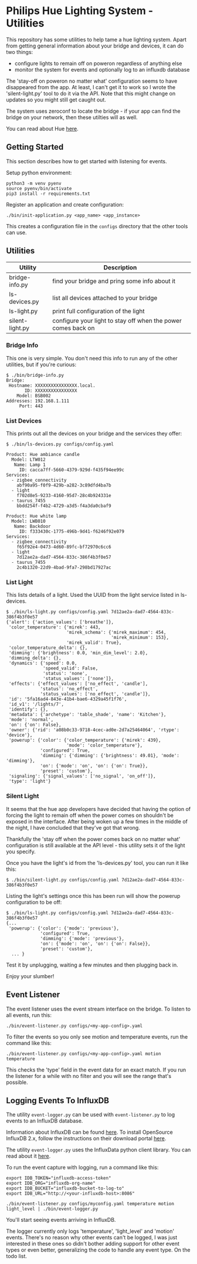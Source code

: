# Philips Hue Lighting System - Utilities

This repository has some utilities to help tame a hue lighting system. Apart from getting general information
about your bridge and devices, it can do two things:

* configure lights to remain off on poweron regardless of anything else
* monitor the system for events and optionally log to an influxdb database

The 'stay-off on poweron no matter what' configuration seems to have disappeared from the app. At least, I can't get it to
work so I wrote the 'silent-light.py' tool to do it via the API. Note that this might change on updates so you might
still get caught out.

The system uses zeroconf to locate the bridge - if your app can find the bridge on your network, then these
utilties will as well.

You can read about Hue [here](https://www.philips-hue.com/).

## Getting Started

This section describes how to get started with listening for events.

Setup python environment:

    python3 -m venv pyenv
    source pyenv/bin/activate
    pip3 install -r requirements.txt

Register an application and create configuration:

    ./bin/init-application.py <app_name> <app_instance>

This creates a configuration file in the `configs` directory that the other tools can use.

## Utilities

| Utility         | Description                                                   |
| --------------- | ------------------------------------------------------------- |
| bridge-info.py  | find your bridge and pring some info about it                 |
| ls-devices.py   | list all devices attached to your bridge                      |
| ls-light.py     | print full configuration of the light                         |
| silent-light.py | configure your light to stay off when the power comes back on |

### Bridge Info

This one is very simple. You don't need this info to run any of the other utilities, but if you're curious:

    $ ./bin/bridge-info.py 
    Bridge:
     Hostname: XXXXXXXXXXXXXXXX.local.
           ID: XXXXXXXXXXXXXXXX
        Model: BSB002
    Addresses: 192.168.1.111
         Port: 443


### List Devices

This prints out all the devices on your bridge and the services they offer:

    $ ./bin/ls-devices.py configs/config.yaml 
    
    Product: Hue ambiance candle
      Model: LTW012
       Name: Lamp 1
         ID: cacca7ff-5660-4379-929d-f435f94ee99c
    Services:
      - zigbee_connectivity
        abf90a95-f0f9-429b-a282-3c89dfd4ba7b
      - light
        f702d8e5-9233-4160-95d7-28c4b924331e
      - taurus_7455
        bbdd254f-f4b2-4729-a3d5-f4a3da0cbaf9
        
    Product: Hue white lamp
      Model: LWB010
       Name: Backdoor
         ID: f333430c-1775-496b-9d41-f6246f92e079
    Services:
      - zigbee_connectivity
        f65f92e4-0473-4d60-89fc-bf72970c6cc6
      - light
        7d12ae2a-dad7-4564-833c-386f4b3f0e57
      - taurus_7455
        2c4b1320-22d9-4bad-9fa7-298bd17927ac
        


### List Light

This lists details of a light. Used the UUID from the light service listed in ls-devices.

    $ ./bin/ls-light.py configs/config.yaml 7d12ae2a-dad7-4564-833c-386f4b3f0e57
    {'alert': {'action_values': ['breathe']},
     'color_temperature': {'mirek': 443,
                           'mirek_schema': {'mirek_maximum': 454,
                                            'mirek_minimum': 153},
                           'mirek_valid': True},
     'color_temperature_delta': {},
     'dimming': {'brightness': 0.0, 'min_dim_level': 2.0},
     'dimming_delta': {},
     'dynamics': {'speed': 0.0,
                  'speed_valid': False,
                  'status': 'none',
                  'status_values': ['none']},
     'effects': {'effect_values': ['no_effect', 'candle'],
                 'status': 'no_effect',
                 'status_values': ['no_effect', 'candle']},
     'id': '5fa16ad4-843e-41b4-bae6-4329a45f1f76',
     'id_v1': '/lights/7',
     'identify': {},
     'metadata': {'archetype': 'table_shade', 'name': 'Kitchen'},
     'mode': 'normal',
     'on': {'on': False},
     'owner': {'rid': 'a08b0c33-9718-4cec-ad0e-2d7a25464064', 'rtype': 'device'},
     'powerup': {'color': {'color_temperature': {'mirek': 439},
                           'mode': 'color_temperature'},
                 'configured': True,
                 'dimming': {'dimming': {'brightness': 49.01}, 'mode': 'dimming'},
                 'on': {'mode': 'on', 'on': {'on': True}},
                 'preset': 'custom'},
     'signaling': {'signal_values': ['no_signal', 'on_off']},
     'type': 'light'}


### Silent Light

It seems that the hue app developers have decided that having the option of forcing the light to remain off
when the power comes on shouldn't be exposed in the interface. After being woken up a few times in the middle of
the night, I have concluded that they've got that wrong. 

Thankfully the 'stay off when the power comes back on no matter what' configuration is still available at the API level - this 
utility sets it of the light you specify.

Once you have the light's id from the 'ls-devices.py' tool, you can run it like this:

    $ ./bin/silent-light.py configs/config.yaml 7d12ae2a-dad7-4564-833c-386f4b3f0e57

Listing the light's settings once this has been run will show the powerup configuration to be off:

    $ ./bin/ls-light.py configs/config.yaml 7d12ae2a-dad7-4564-833c-386f4b3f0e57
    {...
     'powerup': {'color': {'mode': 'previous'},
                 'configured': True,
                 'dimming': {'mode': 'previous'},
                 'on': {'mode': 'on', 'on': {'on': False}},
                 'preset': 'custom'},
      ... }

Test it by unplugging, waiting a few minutes and then plugging back in.

Enjoy your slumber!

## Event Listener

The event listener uses the event stream interface on the bridge. To listen to all events, run
this:

    ./bin/event-listener.py configs/<my-app-config>.yaml

To filter the events so you only see motion and temperature events, run the command like this:

    ./bin/event-listener.py configs/<my-app-config>.yaml motion temperature
  
This checks the 'type' field in the event data for an exact match. If you run the listener for a while
with no filter and you will see the range that's possible.


## Logging Events To InfluxDB

The utility `event-logger.py` can be used with `event-listener.py` to log events to an InfluxDB database.

Information about InfluxDB can be found [here](https://docs.influxdata.com/influxdb/v2.6/get-started/).
To install OpenSource InfluxDB 2.x, follow the instructions on their download portal
[here](https://portal.influxdata.com/downloads/).

The utility `event-logger.py` uses the InfluxData python client library. You can read about
it [here](https://docs.influxdata.com/influxdb/v2.0/api-guide/client-libraries/python/).

To run the event capture with logging, run a command like this:

    export IDB_TOKEN="influxdb-access-token"
    export IDB_ORG="influxdb-org-name"
    export IDB_BUCKET="influxdb-bucket-to-log-to"
    export IDB_URL="http://<your-influxdb-host>:8086"

    ./bin/event-listener.py configs/myconfig.yaml temperature motion light_level | ./bin/event-logger.py

You'll start seeing events arriving in InfluxDB.

The logger currently only logs 'temperature', 'light_level' and 'motion' events. There's no reason why
other events can't be logged, I was just interested in these ones so didn't bother adding support for 
other event types or even better, generalizing the code to handle any event type. On the todo list.


